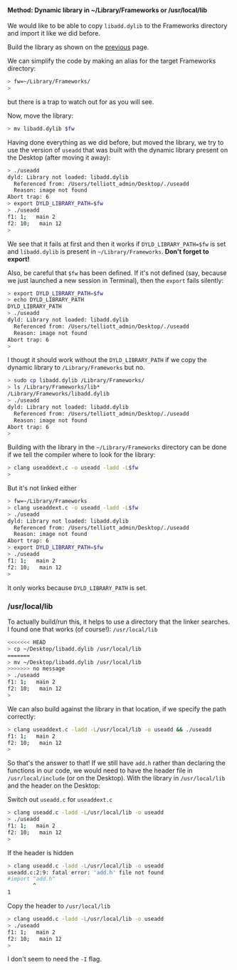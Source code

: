 #### Method:  Dynamic library in ~/Library/Frameworks or /usr/local/lib

We would like to be able to copy ``libadd.dylib`` to the Frameworks directory and import it like we did before. 

Build the library as shown on the [previous](dynamic_library.md) page.

We can simplify the code by making an alias for the target Frameworks directory:

```bash
> fw=~/Library/Frameworks/
> 
```

but there is a trap to watch out for as you will see.

Now, move the library:

```bash
> mv libadd.dylib $fw
```

Having done everything as we did before, but moved the library, we try to use the version of ``useadd`` that was built with the dynamic library present on the Desktop (after moving it away):

```bash
> ./useadd
dyld: Library not loaded: libadd.dylib
  Referenced from: /Users/telliott_admin/Desktop/./useadd
  Reason: image not found
Abort trap: 6
> export DYLD_LIBRARY_PATH=$fw
> ./useadd
f1: 1;   main 2
f2: 10;   main 12
>
```

We see that it fails at first and then it works if ``DYLD_LIBRARY_PATH=$fw`` is set and ``libadd.dylib`` is present in ``~/Library/Frameworks``.  **Don't forget to export!**

Also, be careful that `$fw` has been defined.  If it's not defined (say, because we just launched a new session in Terminal), then the ``export`` fails silently:

```bash
> export DYLD_LIBRARY_PATH=$fw
> echo DYLD_LIBRARY_PATH
DYLD_LIBRARY_PATH
> ./useadd
dyld: Library not loaded: libadd.dylib
  Referenced from: /Users/telliott_admin/Desktop/./useadd
  Reason: image not found
Abort trap: 6
>
```

I thougt it should work without the ``DYLD_LIBRARY_PATH`` if we copy the dynamic library to ``/Library/Frameworks`` but no.

```bash
> sudo cp libadd.dylib /Library/Frameworks/
> ls /Library/Frameworks/lib*
/Library/Frameworks/libadd.dylib
> ./useadd
dyld: Library not loaded: libadd.dylib
  Referenced from: /Users/telliott_admin/Desktop/./useadd
  Reason: image not found
Abort trap: 6
>
```

Building with the library in the ``~/Library/Frameworks`` directory can be done if we tell the compiler where to look for the library:

```bash
> clang useaddext.c -o useadd -ladd -L$fw
> 
```

But it's not linked either

```bash
> fw=~/Library/Frameworks
> clang useaddext.c -o useadd -ladd -L$fw
> ./useadd
dyld: Library not loaded: libadd.dylib
  Referenced from: /Users/telliott_admin/Desktop/./useadd
  Reason: image not found
Abort trap: 6
> export DYLD_LIBRARY_PATH=$fw
> ./useadd
f1: 1;   main 2
f2: 10;   main 12
>
```

It only works because ``DYLD_LIBRARY_PATH`` is set.

### /usr/local/lib

To actually build/run this, it helps to use a directory that the linker searches.  I found one that works (of course!):  ``/usr/local/lib``

```bash
<<<<<<< HEAD
> cp ~/Desktop/libadd.dylib /usr/local/lib
=======
> mv ~/Desktop/libadd.dylib /usr/local/lib
>>>>>>> no message
> ./useadd
f1: 1;   main 2
f2: 10;   main 12
>
```
We can also build against the library in that location, if we specify the path correctly:

```bash
> clang useaddext.c -ladd -L/usr/local/lib -o useadd && ./useadd
f1: 1;   main 2
f2: 10;   main 12
>
```

So that's the answer to that!  If we still have ``add.h`` rather than declaring the functions in our code, we would need to have the header file in ``/usr/local/include`` (or on the Desktop).  With the library in ``/usr/local/lib`` and the header on the Desktop:

Switch out ``useadd.c`` for ``useaddext.c``

```bash
> clang useadd.c -ladd -L/usr/local/lib -o useadd 
> ./useadd
f1: 1;   main 2
f2: 10;   main 12
>
```

If the header is hidden

```bash
> clang useadd.c -ladd -L/usr/local/lib -o useadd 
useadd.c:2:9: fatal error: 'add.h' file not found
#import "add.h"
        ^
1
```
Copy the header to ``/usr/local/lib``

```bash
> clang useadd.c -ladd -L/usr/local/lib -o useadd 
> ./useadd
f1: 1;   main 2
f2: 10;   main 12
>
```

I don't seem to need the ``-I`` flag.


